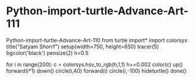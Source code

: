 # Python-import-turtle-Advance-Art-111
Python-import-turtle-Advance-Art-110
from turtle import*
import colorsys
title("Satyam Shorrf")
setup(width=750, height=650)
tracer(5)
bgcolor('black')
pensize(2)
h=0.5

for  i in range(200):
     c = colorsys.hsv_to_rgb(h,1,1)
     h+=0.002
     color(c)
     up()
     forward(i*1)
     down()
     circle(i,40)
     forward(i)
     circle(i,-100)
     hideturtle()
done()
     
